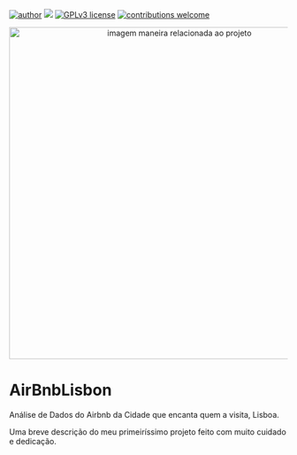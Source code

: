 [![author](https://img.shields.io/badge/author-AlannaGonzaga-red.svg)](https://www.linkedin.com/in/rafael-n-duarte/) [![](https://img.shields.io/badge/python-3.7+-blue.svg)](https://www.python.org/downloads/release/python-365/) [![GPLv3 license](https://img.shields.io/badge/License-GPLv3-blue.svg)](http://perso.crans.org/besson/LICENSE.html) [![contributions welcome](https://img.shields.io/badge/contributions-welcome-brightgreen.svg?style=flat)](https://github.com/rafaelnduarte/portfolio/issues)


<p align="center">
  <img src="https://www.collegiate-ac.pt/propeller/uploads/sites/4/2020/11/ruas-mais-bonitas-de-lisboa-1-1450x967.jpg" alt="imagem maneira relacionada ao projeto"height=600px >

  
# AirBnbLisbon
Análise de Dados do Airbnb da Cidade que encanta quem a visita, Lisboa.

Uma breve descrição do meu primeiríssimo projeto feito com muito cuidado e dedicação.
